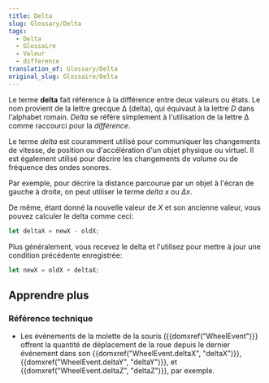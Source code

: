 ```yaml
---
title: Delta
slug: Glossary/Delta
tags:
  - Delta
  - Glossaire
  - Valeur
  - difference
translation_of: Glossary/Delta
original_slug: Glossaire/Delta
---
```

Le terme **delta** fait référence à la différence entre deux valeurs ou états. Le nom provient de la lettre grecque Δ (delta), qui équivaut à la lettre _D_ dans l'alphabet romain. _Delta_ se réfère simplement à l'utilisation de la lettre Δ comme raccourci pour la _différence_.

Le terme _delta_ est couramment utilisé pour communiquer les changements de vitesse, de position ou d'accélération d'un objet physique ou virtuel. Il est également utilisé pour décrire les changements de volume ou de fréquence des ondes sonores.

Par exemple, pour décrire la distance parcourue par un objet à l'écran de gauche à droite, on peut utiliser le terme _delta x_ ou _Δx_.

De même, étant donné la nouvelle valeur de _X_ et son ancienne valeur, vous pouvez calculer le delta comme ceci:

```js
let deltaX = newX - oldX;
```

Plus généralement, vous recevez le delta et l'utilisez pour mettre à jour une condition précédente enregistrée:

```js
let newX = oldX + deltaX;
```

## Apprendre plus

### Référence technique

- Les événements de la molette de la souris ({{domxref("WheelEvent")}} offrent la quantité de déplacement de la roue depuis le dernier événement dans son {{domxref("WheelEvent.deltaX", "deltaX")}}, {{domxref("WheelEvent.deltaY", "deltaY")}}, et {{domxref("WheelEvent.deltaZ", "deltaZ")}}, par exemple.
